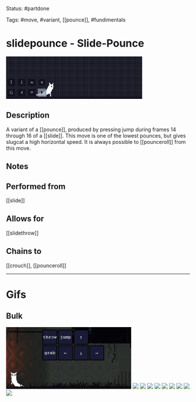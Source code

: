 Status: #partdone

Tags: #move, #variant, [[pounce]], #fundimentals

# slidepounce - Slide-Pounce
<img src=https://raw.githubusercontent.com/LauraHannah44/Rain-World-Movement/main/Files/slidepounce_header.gif>

## Description
A variant of a [[pounce]], produced by pressing jump during frames 14 through 16 of a [[slide]]. This move is one of the lowest pounces, but gives slugcat a high horizontal speed. It is always possible to [[pounceroll]] from this move.

## Notes


## Performed from
[[slide]]

## Allows for
[[slidethrow]]

## Chains to
[[crouch]], [[pounceroll]]

___
# Gifs
## Bulk
<img src=https://raw.githubusercontent.com/LauraHannah44/Rain-World-Movement/main/Files/slidepounce_0.gif>

<img src=https://raw.githubusercontent.com/LauraHannah44/Rain-World-Movement/main/Files/slidepounce_1.gif>

<img src=https://raw.githubusercontent.com/LauraHannah44/Rain-World-Movement/main/Files/slidepounce_2.gif>

<img src=https://raw.githubusercontent.com/LauraHannah44/Rain-World-Movement/main/Files/slidepounce_3.gif>

<img src=https://raw.githubusercontent.com/LauraHannah44/Rain-World-Movement/main/Files/slidepounce_4.gif>

<img src=https://raw.githubusercontent.com/LauraHannah44/Rain-World-Movement/main/Files/slidepounce_5.gif>

<img src=https://raw.githubusercontent.com/LauraHannah44/Rain-World-Movement/main/Files/slidepounce_6.gif>

<img src=https://raw.githubusercontent.com/LauraHannah44/Rain-World-Movement/main/Files/slidepounce_7.gif>

<img src=https://raw.githubusercontent.com/LauraHannah44/Rain-World-Movement/main/Files/slidepounce_8.gif>

<img src=https://raw.githubusercontent.com/LauraHannah44/Rain-World-Movement/main/Files/slidepounce_9.gif>
